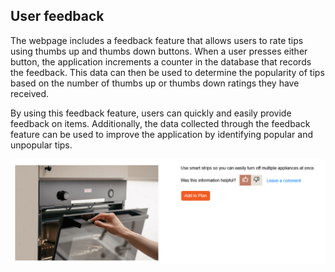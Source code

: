 ## User feedback
The webpage includes a feedback feature that allows users to rate tips using thumbs up and thumbs down buttons. When a user presses either button, the application increments a counter in the database that records the feedback. This data can then be used to determine the popularity of tips based on the number of thumbs up or thumbs down ratings they have received.

By using this feedback feature, users can quickly and easily provide feedback on items. Additionally, the data collected through the feedback feature can be used to improve the application by identifying popular and unpopular tips.

![Thumbsup selected](../img/userfeedback/userfeedback_01.png)


